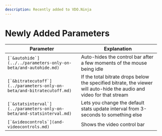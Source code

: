 ```yaml
---
description: Recently added to VDO.Ninja
---
```


# Newly Added Parameters

| Parameter                                                               | Explanation                                                                                                           |
| ----------------------------------------------------------------------- | --------------------------------------------------------------------------------------------------------------------- |
| ``[`&autohide`](../../parameters-only-on-beta/and-autohide.md)``        | Auto-hides the control bar after a few moments of the mouse being idle                                                |
| ``[`&bitratecutoff`](../parameters-only-on-beta/and-bitratecutoff.md)`` | If the total bitrate drops below the specified bitrate, the viewer will auto-hide the audio and video for that stream |
| ``[`&statsinterval`](../parameters-only-on-beta/and-statsinterval.md)`` | Lets you change the default stats update interval from 3-seconds to something else                                    |
| ``[`&videocontrols`](and-videocontrols.md)``                            | Shows the video control bar                                                                                           |
